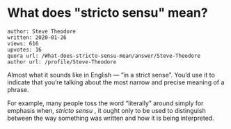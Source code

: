 # What does "stricto sensu" mean?

	author: Steve Theodore
	written: 2020-01-26
	views: 616
	upvotes: 16
	quora url: /What-does-stricto-sensu-mean/answer/Steve-Theodore
	author url: /profile/Steve-Theodore


Almost what it sounds like in English — “in a strict sense”. You’d use it to indicate that you’re talking about the most narrow and precise meaning of a phrase.

For example, many people toss the word “literally” around simply for emphasis when, _stricto sensu_ , it ought only to be used to distinguish between the way something was written and how it is being interpreted.

